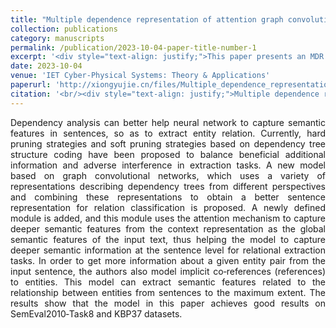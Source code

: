 ```yaml
---
title: "Multiple dependence representation of attention graph convolutional network relation extraction model"
collection: publications
category: manuscripts
permalink: /publication/2023-10-04-paper-title-number-1
excerpt: '<div style="text-align: justify;">This paper presents an MDR - GCN relation extraction model using multiple dependency tree representations and a GSF Extractor module, achieving good results on multiple datasets and analyzing relevant factors.</div>'
date: 2023-10-04
venue: 'IET Cyber-Physical Systems: Theory & Applications'
paperurl: 'http://xiongyujie.cn/files/Multiple_dependence_representation_of_attention_graph_convolutional_network_relation_extraction_model.pdf'
citation: '<br/><div style="text-align: justify;">Multiple dependence representation of attention graph convolutional network relation extraction model, L.-F. Zhao, Y.-J. Xiong*, Y.-B. Gao and W.-J. Yu, IET Cyber-Physical Systems: Theory & Applications, online (2023)</div>'
---
```


<div style="text-align: justify;">Dependency analysis can better help neural network to capture semantic features in sentences, so as to extract entity relation. Currently, hard pruning strategies and soft pruning strategies based on dependency tree structure coding have been proposed to balance beneficial additional information and adverse interference in extraction tasks. A new model based on graph convolutional networks, which uses a variety of representations describing dependency trees from different perspectives and combining these representations to obtain a better sentence representation for relation classification is proposed. A newly defined module is added, and this module uses the attention mechanism to capture deeper semantic features from the context representation as the global semantic features of the input text, thus helping the model to capture deeper semantic information at the sentence level for relational extraction tasks. In order to get more information about a given entity pair from the input sentence, the authors also model implicit co‐references (references) to entities. This model can extract semantic features related to the relationship between entities from sentences to the maximum extent. The results show that the model in this paper achieves good results on SemEval2010‐Task8 and KBP37 datasets.</div>

<br/>
